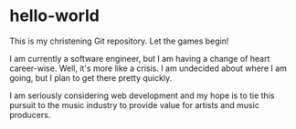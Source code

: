 # hello-world
This is my christening Git repository. Let the games begin!

I am currently a software engineer, but I am having a change of heart career-wise. Well, it's more like a crisis.
I am undecided about where I am going, but I plan to get there pretty quickly.

I am seriously considering web development and my hope is to tie this pursuit to the music industry to provide value for artists and music producers.
